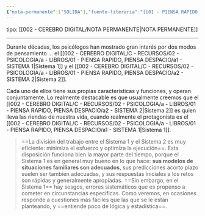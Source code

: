 ```yaml
---
{"nota-permanente":["SOLIDA"],"fuente-literaria":"[[01 - PIENSA RAPIDO, PIENSA DESPACIO]]","dg-publish":true,"permalink":"/002-cerebro-digital/c-recursos/02-psicologia/a-libros/01-piensa-rapido-piensa-despacio/a-dos-sistemas-de-pensamiento/","dgPassFrontmatter":true}
---
```


tipo: [[002 - CEREBRO DIGITAL/NOTA PERMANENTE\|NOTA PERMANENTE]]

---

Durante décadas, los psicólogos han mostrado gran interés por dos modos de pensamiento … el [[002 - CEREBRO DIGITAL/C - RECURSOS/02 - PSICOLOGIA/a - LIBROS/01 - PIENSA RAPIDO, PIENSA DESPACIO/a1 - SISTEMA 1\|Sistema 1]] y el [[002 - CEREBRO DIGITAL/C - RECURSOS/02 - PSICOLOGIA/a - LIBROS/01 - PIENSA RAPIDO, PIENSA DESPACIO/a2 - SISTEMA 2\|Sistema 2]].

Cada uno de ellos tiene sus propias características y funciones, y operan conjuntamente. Lo realmente destacable es que usualmente creemos que el [[002 - CEREBRO DIGITAL/C - RECURSOS/02 - PSICOLOGIA/a - LIBROS/01 - PIENSA RAPIDO, PIENSA DESPACIO/a2 - SISTEMA 2\|Sistema 2]] es quien lleva las riendas de nuestra vida, cuando realmente el protagonista es el [[002 - CEREBRO DIGITAL/C - RECURSOS/02 - PSICOLOGIA/a - LIBROS/01 - PIENSA RAPIDO, PIENSA DESPACIO/a1 - SISTEMA 1\|Sistema 1]].

> ==La división del trabajo entre el Sistema 1 y el Sistema 2 es muy eficiente: minimiza el esfuerzo y optimiza la ejecución==. Esta disposición funciona bien la mayor parte del tiempo, porque el Sistema 1 es en general muy bueno en lo que hace: **sus modelos de situaciones familiares son adecuados**, sus predicciones acorto plazo suelen ser también adecuadas, y sus respuestas iniciales a los retos son rápidas y generalmente apropiadas. ==Sin embargo, en el Sistema 1== hay sesgos, errores sistemáticos que es propenso a cometer en circunstancias específicas. Como veremos, en ocasiones responde a cuestiones más fáciles que las que se le están planteando, y ==entiende poco de lógica y estadística==.